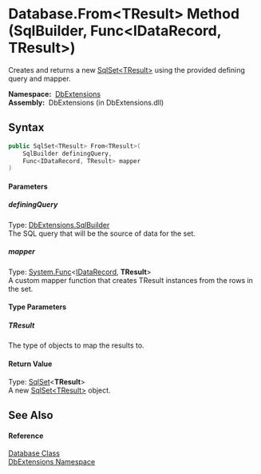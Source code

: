Database.From&lt;TResult> Method (SqlBuilder, Func&lt;IDataRecord, TResult>)
============================================================================
Creates and returns a new [SqlSet&lt;TResult>][1] using the provided defining query and mapper.

  **Namespace:**  [DbExtensions][2]  
  **Assembly:**  DbExtensions (in DbExtensions.dll)

Syntax
------

```csharp
public SqlSet<TResult> From<TResult>(
	SqlBuilder definingQuery,
	Func<IDataRecord, TResult> mapper
)

```

#### Parameters

##### *definingQuery*
Type: [DbExtensions.SqlBuilder][3]  
The SQL query that will be the source of data for the set.

##### *mapper*
Type: [System.Func][4]&lt;[IDataRecord][5], **TResult**>  
A custom mapper function that creates TResult instances from the rows in the set.

#### Type Parameters

##### *TResult*
The type of objects to map the results to.

#### Return Value
Type: [SqlSet][1]&lt;**TResult**>  
A new [SqlSet&lt;TResult>][1] object.

See Also
--------

#### Reference
[Database Class][6]  
[DbExtensions Namespace][2]  

[1]: ../SqlSet_1/README.md
[2]: ../README.md
[3]: ../SqlBuilder/README.md
[4]: http://msdn.microsoft.com/en-us/library/bb549151
[5]: http://msdn.microsoft.com/en-us/library/93wb1heh
[6]: README.md